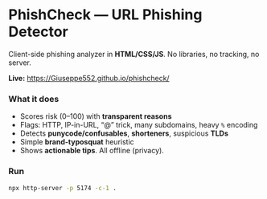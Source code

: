 # PhishCheck — URL Phishing Detector
Client-side phishing analyzer in **HTML/CSS/JS**. No libraries, no tracking, no server.

**Live:** https://Giuseppe552.github.io/phishcheck/

### What it does
- Scores risk (0–100) with **transparent reasons**
- Flags: HTTP, IP-in-URL, “@” trick, many subdomains, heavy `%` encoding
- Detects **punycode/confusables**, **shorteners**, suspicious **TLDs**
- Simple **brand-typosquat** heuristic
- Shows **actionable tips**. All offline (privacy).

### Run
```bash
npx http-server -p 5174 -c-1 .
